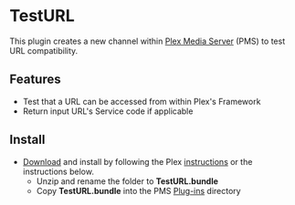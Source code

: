 TestURL
=======

This plugin creates a new channel within [Plex Media Server](https://plex.tv/) (PMS) to test URL compatibility.

## Features

- Test that a URL can be accessed from within Plex's Framework
- Return input URL's Service code if applicable

## Install

- [Download](https://github.com/Twoure/TestURL.bundle/archive/master.zip) and install by following the Plex [instructions](https://support.plex.tv/hc/en-us/articles/201187656-How-do-I-manually-install-a-channel-) or the instructions below.
  - Unzip and rename the folder to **TestURL.bundle**
  - Copy **TestURL.bundle** into the PMS [Plug-ins](https://support.plex.tv/hc/en-us/articles/201106098-How-do-I-find-the-Plug-Ins-folder-) directory
